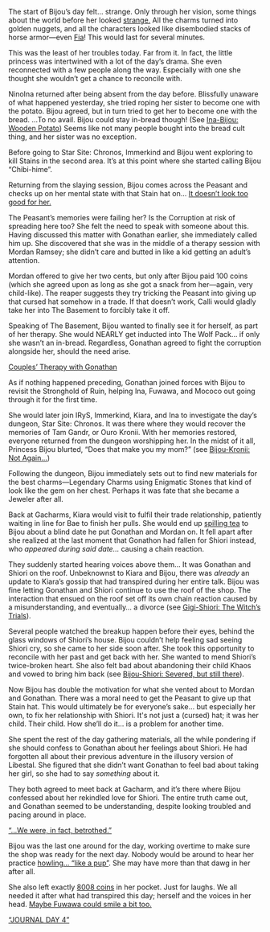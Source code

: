 The start of Bijou’s day felt… strange. Only through her vision, some things about the world before her looked [strange.](https://youtu.be/Zg3rYsc61XI?t=237) All the charms turned into golden nuggets, and all the characters looked like disembodied stacks of horse armor—even [Fia](#node:fia)! This would last for several minutes.

This was the least of her troubles today. Far from it. In fact, the little princess was intertwined with a lot of the day’s drama. She even reconnected with a few people along the way. Especially with one she thought she wouldn’t get a chance to reconcile with.

NinoIna returned after being absent from the day before. Blissfully unaware of what happened yesterday, she tried roping her sister to become one with the potato. Bijou agreed, but in turn tried to get her to become one with the bread. …To no avail. Bijou could stay in-bread though! (See [Ina-Bijou: Wooden Potato](#edge:koseki-bijou-nino-ina-the-hot-purple-one-right-2-left-2)) 
Seems like not many people bought into the bread cult thing, and her sister was no exception.

Before going to Star Site: Chronos, Immerkind and Bijou went exploring to kill Stains in the second area. It’s at this point where she started calling Bijou “Chibi-hime”.

Returning from the slaying session, Bijou comes across the Peasant and checks up on her mental state with that Stain hat on… [It doesn’t look too good for her.](https://youtu.be/Zg3rYsc61XI?t=4287)

The Peasant’s memories were failing her? Is the Corruption at risk of spreading here too? She felt the need to speak with someone about this. Having discussed this matter with Gonathan earlier, she immediately called him up. She discovered that she was in the middle of a therapy session with Mordan Ramsey; she didn’t care and butted in like a kid getting an adult’s attention.

Mordan offered to give her two cents, but only after Bijou paid 100 coins (which she agreed upon as long as she got a snack from her—again, very child-like). The reaper suggests they try tricking the Peasant into giving up that cursed hat somehow in a trade. If that doesn’t work, Calli would gladly take her into The Basement to forcibly take it off.

Speaking of The Basement, Bijou wanted to finally see it for herself, as part of her therapy. She would NEARLY get inducted into The Wolf Pack… if only she wasn’t an in-bread. Regardless, Gonathan agreed to fight the corruption alongside her, should the need arise.

[Couples’ Therapy with Gonathan](#embed:https://youtu.be/Zg3rYsc61XI?t=4396)

As if nothing happened preceding, Gonathan joined forces with Bijou to revisit the Stronghold of Ruin, helping Ina, Fuwawa, and Mococo out going through it for the first time. 

She would later join IRyS, Immerkind, Kiara, and Ina to investigate the day’s dungeon, Star Site: Chronos. It was there where they would recover the memories of Tam Gandr, or Ouro Kronii. With her memories restored, everyone returned from the dungeon worshipping her. In the midst of it all, Princess Bijou blurted, “Does that make you my mom?” (see [Bijou-Kronii: Not Again...](#edge:koseki-bijou-tam-gandr-top-2-top-2))

Following the dungeon, Bijou immediately sets out to find new materials for the best charms—Legendary Charms using Enigmatic Stones that kind of look like the gem on her chest. Perhaps it was fate that she became a Jeweler after all. 

Back at Gacharms, Kiara would visit to fulfil their trade relationship, patiently waiting in line for Bae to finish her pulls. She would end up [spilling tea](https://youtu.be/Zg3rYsc61XI?t=18313) to Bijou about a blind date he put Gonathan and Mordan on. It fell apart after she realized at the last moment that Gonathon had fallen for Shiori instead, who *appeared during said date…* causing a chain reaction.

They suddenly started hearing voices above them… It was Gonathan and Shiori on the roof. Unbeknownst to Kiara and Bijou, there was *already* an update to Kiara’s gossip that had transpired during her entire talk. Bijou was fine letting Gonathan and Shiori continue to use the roof of the shop. The interaction that ensued on the roof set off its own chain reaction caused by a misunderstanding, and eventually… a divorce (see [Gigi-Shiori: The Witch’s Trials](#edge:gonathon-g-shiori-nyavella-top-2-bottom-1)).

Several people watched the breakup happen before their eyes, behind the glass windows of Shiori’s house. Bijou couldn’t help feeling sad seeing Shiori cry, so she came to her side soon after. She took this opportunity to reconcile with her past and get back with her. She wanted to mend Shiori’s twice-broken heart. She also felt bad about abandoning their child Khaos and vowed to bring him back (see [Bijou-Shiori: Severed, but still there](#edge:shiori-nyavella-koseki-bijou-top-1-bottom-4)).

Now Bijou has double the motivation for what she vented about to Mordan and Gonathan. There was a moral need to get the Peasant to give up that Stain hat. This would ultimately be for everyone’s sake… but especially her own, to fix her relationship with Shiori. It's not just a (cursed) hat; it was her child. Their child. How she’ll do it… is a problem for another time.

She spent the rest of the day gathering materials, all the while pondering if she should confess to Gonathan about her feelings about Shiori. He had forgotten all about their previous adventure in the illusory version of Libestal. She figured that she didn’t want Gonathan to feel bad about taking her girl, so she had to say *something* about it.

They both agreed to meet back at Gacharm, and it’s there where Bijou confessed about her rekindled love for Shiori. The entire truth came out, and Gonathan seemed to be understanding, despite looking troubled and pacing around in place.

[“...We were, in fact, betrothed.”](#embed:https://youtu.be/Zg3rYsc61XI?t=21191)

Bijou was the last one around for the day, working overtime to make sure the shop was ready for the next day. Nobody would be around to hear her practice [howling… “like a pup”](https://youtu.be/Zg3rYsc61XI?t=22518). She may have more than that dawg in her after all.

She also left exactly [8008 coins](https://youtu.be/Zg3rYsc61XI?t=23011) in her pocket. Just for laughs. We all needed it after what had transpired this day; herself and the voices in her head. [Maybe Fuwawa could smile a bit too.](https://youtu.be/Zg3rYsc61XI?t=22932)

[“JOURNAL DAY 4”](#embed:https://youtu.be/Zg3rYsc61XI?t=23356)